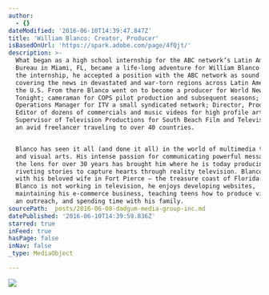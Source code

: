 ```yaml
---
author:
  - {}
dateModified: '2016-06-10T14:39:47.847Z'
title: 'William Blanco: Creator, Producer'
isBasedOnUrl: 'https://spark.adobe.com/page/4fQjt/'
description: >-
  What began as a high school internship for the ABC network’s Latin America
  Bureau in Miami, FL, became a life-long adventure for William Blanco. After
  the internship, he accepted a position with the ABC network as sound engineer,
  covering the news in devastated and war-torn regions across Latin America and
  the U.S. From there Blanco went on to become a producer for World News
  Tonight; cameraman for COPS pilot production and subsequent seasons;
  Operations Manager for ITV a small syndicated network; Director, Producer, and
  Editor of dozens of commercials and music videos for high profile artists as
  Supervisor of Television Productions for South Beach Film and Television; and
  an avid freelancer traveling to over 40 countries.


  Blanco has seen it all (and done it all) in the world of multimedia television
  and visual arts. His intense passion for communicating powerful messages from
  the lens for over 30 years has brought him where he is today producing
  riveting stories to capture hearts through reality television. Blanco lives
  with his beloved wife in Fort Pierce – the treasure coast of Florida. When
  Blanco is not working in television, he enjoys developing websites,
  maintaining his e-commerce business, teaching teens how to produce videos as
  an outreach, and spending time with his family.
sourcePath: _posts/2016-06-08-dadgum-media-group-inc.md
datePublished: '2016-06-10T14:39:59.836Z'
starred: true
inFeed: true
hasPage: false
inNav: false
_type: MediaObject

---
```

![](https://the-grid-user-content.s3-us-west-2.amazonaws.com/d51ffabe-e54e-420f-9cce-1aa703e1b7e8.jpg)